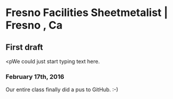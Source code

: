 # Fresno Facilities Sheetmetalist | Fresno , Ca
## First draft
<pWe could just start typing text here.</p>

### February 17th, 2016
<p>Our entire class finally did a pus to GitHub. :-)</p
## February 18th Clock-ins 